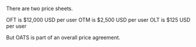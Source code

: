 There are two price sheets.

OFT is $12,000 USD per user
OTM is $2,500 USD per user
OLT is $125 USD per user

But OATS is part of an overall price agreement.
